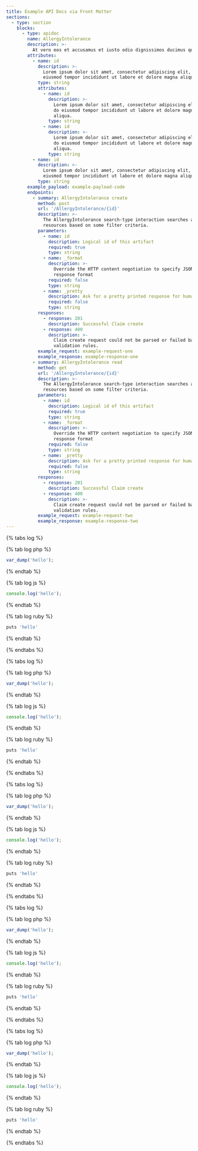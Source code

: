 ```yaml
---
title: Example API Docs via Front Matter
sections:
  - type: section
    blocks:
      - type: apidoc
        name: AllergyIntolerance
        description: >-
          At vero eos et accusamus et iusto odio dignissimos ducimus qui blanditiis praesentium voluptatum deleniti atque corrupti quos dolores et quas molestias excepturi sint occaecati cupiditate non provident, similique sunt in culpa qui officia deserunt mollitia animi, id est laborum et dolorum fuga. Et harum quidem rerum facilis est et expedita distinctio. Nam libero tempore, cum soluta nobis est eligendi optio cumque nihil impedit quo minus id quod maxime placeat facere possimus, omnis voluptas assumenda est, omnis dolor repellendus. Temporibus autem quibusdam et aut officiis debitis aut rerum necessitatibus saepe eveniet ut et voluptates repudiandae sint et molestiae non recusandae. Itaque earum rerum hic tenetur a sapiente delectus, ut aut reiciendis voluptatibus maiores alias consequatur aut perferendis doloribus asperiores repellat.
        attributes:
          - name: id
            description: >-
              Lorem ipsum dolor sit amet, consectetur adipiscing elit, sed do
              eiusmod tempor incididunt ut labore et dolore magna aliqua. 
            type: string
            attributes:
              - name: id
                description: >-
                  Lorem ipsum dolor sit amet, consectetur adipiscing elit, sed
                  do eiusmod tempor incididunt ut labore et dolore magna
                  aliqua. 
                type: string
              - name: id
                description: >-
                  Lorem ipsum dolor sit amet, consectetur adipiscing elit, sed
                  do eiusmod tempor incididunt ut labore et dolore magna
                  aliqua. 
                type: string
          - name: id
            description: >-
              Lorem ipsum dolor sit amet, consectetur adipiscing elit, sed do
              eiusmod tempor incididunt ut labore et dolore magna aliqua. 
            type: string
        example_payload: example-payload-code
        endpoints:
          - summary: AllergyIntolerance create
            method: post
            url: '/AllergyIntolerance/{id}'
            description: >-
              The AllergyIntolerance search-type interaction searches a set of
              resources based on some filter criteria.
            parameters:
              - name: id
                description: Logical id of this artifact
                required: true
                type: string
              - name: _format
                description: >-
                  Override the HTTP content negotiation to specify JSON or XML
                  response format
                required: false
                type: string
              - name: _pretty
                description: Ask for a pretty printed response for human convenience
                required: false
                type: string
            responses:
              - response: 201
                description: Successful Claim create
              - response: 400
                description: >-
                  Claim create request could not be parsed or failed basic FHIR
                  validation rules.
            example_request: example-request-one
            example_response: example-response-one
          - summary: AllergyIntolerance read
            method: get
            url: '/AllergyIntolerance/{id}'
            description: >-
              The AllergyIntolerance search-type interaction searches a set of
              resources based on some filter criteria.
            parameters:
              - name: id
                description: Logical id of this artifact
                required: true
                type: string
              - name: _format
                description: >-
                  Override the HTTP content negotiation to specify JSON or XML
                  response format
                required: false
                type: string
              - name: _pretty
                description: Ask for a pretty printed response for human convenience
                required: false
                type: string
            responses:
              - response: 201
                description: Successful Claim create
              - response: 400
                description: >-
                  Claim create request could not be parsed or failed basic FHIR
                  validation rules.
            example_request: example-request-two
            example_response: example-response-two
---
```

<div id="example-payload-code">

{% tabs log %}

{% tab log php %}
```php
var_dump('hello');
```
{% endtab %}

{% tab log js %}
```javascript
console.log('hello');
```
{% endtab %}

{% tab log ruby %}
```javascript
puts 'hello'
```
{% endtab %}

{% endtabs %}

</div>

<div id="example-request-one">

{% tabs log %}

{% tab log php %}
```php
var_dump('hello');
```
{% endtab %}

{% tab log js %}
```javascript
console.log('hello');
```
{% endtab %}

{% tab log ruby %}
```javascript
puts 'hello'
```
{% endtab %}

{% endtabs %}

</div>

<div id="example-response-one">

{% tabs log %}

{% tab log php %}
```php
var_dump('hello');
```
{% endtab %}

{% tab log js %}
```javascript
console.log('hello');
```
{% endtab %}

{% tab log ruby %}
```javascript
puts 'hello'
```
{% endtab %}

{% endtabs %}

</div>

<div id="example-request-two">

{% tabs log %}

{% tab log php %}
```php
var_dump('hello');
```
{% endtab %}

{% tab log js %}
```javascript
console.log('hello');
```
{% endtab %}

{% tab log ruby %}
```javascript
puts 'hello'
```
{% endtab %}

{% endtabs %}

</div>

<div id="example-response-two">

{% tabs log %}

{% tab log php %}
```php
var_dump('hello');
```
{% endtab %}

{% tab log js %}
```javascript
console.log('hello');
```
{% endtab %}

{% tab log ruby %}
```javascript
puts 'hello'
```
{% endtab %}

{% endtabs %}

</div>

